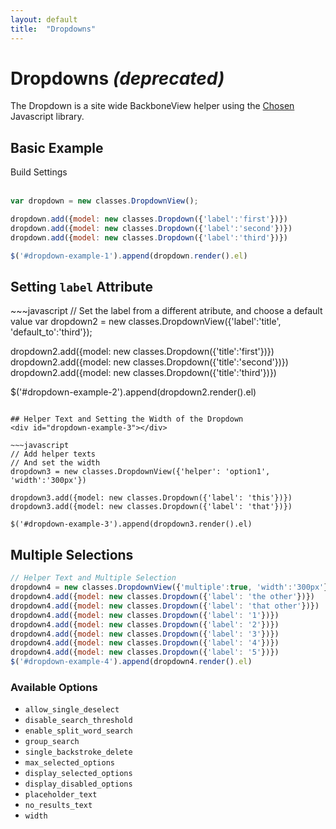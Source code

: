 ```yaml
---
layout: default
title:  "Dropdowns"
---
```


Dropdowns _(deprecated)_
======


The Dropdown is a site wide BackboneView helper using the [Chosen](http://harvesthq.github.io/chosen/) Javascript library.

## Basic Example

<div class="pull-left" id="dropdown-example-1"></div><div class="pull-left"><a class='btn'>Build Settings</a></div><div style="clear:both">&nbsp;</div>

~~~javascript
var dropdown = new classes.DropdownView();

dropdown.add({model: new classes.Dropdown({'label':'first'})})
dropdown.add({model: new classes.Dropdown({'label':'second'})})
dropdown.add({model: new classes.Dropdown({'label':'third'})})

$('#dropdown-example-1').append(dropdown.render().el)
~~~

## Setting `label` Attribute

<div id="dropdown-example-2"></div>
~~~javascript
// Set the label from a different atribute, and choose a default value
var dropdown2 = new classes.DropdownView({'label':'title', 'default_to':'third'});

dropdown2.add({model: new classes.Dropdown({'title':'first'})})
dropdown2.add({model: new classes.Dropdown({'title':'second'})})
dropdown2.add({model: new classes.Dropdown({'title':'third'})})

$('#dropdown-example-2').append(dropdown2.render().el)
~~~

## Helper Text and Setting the Width of the Dropdown
<div id="dropdown-example-3"></div>

~~~javascript
// Add helper texts
// And set the width
dropdown3 = new classes.DropdownView({'helper': 'option1', 'width':'300px'})

dropdown3.add({model: new classes.Dropdown({'label': 'this'})})
dropdown3.add({model: new classes.Dropdown({'label': 'that'})})

$('#dropdown-example-3').append(dropdown3.render().el)
~~~

## Multiple Selections

<div id="dropdown-example-4"></div>

~~~javascript
// Helper Text and Multiple Selection
dropdown4 = new classes.DropdownView({'multiple':true, 'width':'300px'})
dropdown4.add({model: new classes.Dropdown({'label': 'the other'})})
dropdown4.add({model: new classes.Dropdown({'label': 'that other'})})
dropdown4.add({model: new classes.Dropdown({'label': '1'})})
dropdown4.add({model: new classes.Dropdown({'label': '2'})})
dropdown4.add({model: new classes.Dropdown({'label': '3'})})
dropdown4.add({model: new classes.Dropdown({'label': '4'})})
dropdown4.add({model: new classes.Dropdown({'label': '5'})})
$('#dropdown-example-4').append(dropdown4.render().el)
~~~

### Available Options

- `allow_single_deselect`
- `disable_search_threshold`
- `enable_split_word_search`
- `group_search`
- `single_backstroke_delete`
- `max_selected_options`
- `display_selected_options`
- `display_disabled_options`
- `placeholder_text`
- `no_results_text`
- `width`

<script>
$(function () {
  var dropdown = new classes.DropdownView();

  dropdown.add({model: new classes.Dropdown({'label':'first'})})
  dropdown.add({model: new classes.Dropdown({'label':'second'})})
  dropdown.add({model: new classes.Dropdown({'label':'third'})})

  $('#dropdown-example-1').append(dropdown.render().el)

  // Set the label from a different atribute, and choose a default value
  window.dropdown2 = new classes.DropdownView({'label':'title', 'default_to':'third'});

  dropdown2.add({model: new classes.Dropdown({'title':'first'})})
  dropdown2.add({model: new classes.Dropdown({'title':'second'})})
  dropdown2.add({model: new classes.Dropdown({'title':'third'})})

  $('#dropdown-example-2').append(dropdown2.render().el)

  // Add helper texts
  // And set the width
  dropdown3 = new classes.DropdownView({'helper': 'option1', 'width':'300px'})

  dropdown3.add({model: new classes.Dropdown({'label': 'this'})})
  dropdown3.add({model: new classes.Dropdown({'label': 'that'})})

  $('#dropdown-example-3').append(dropdown3.render().el)

  // Helper Text and Multiple Selection
  dropdown4 = new classes.DropdownView({'multiple':true, 'width':'300px'})
  dropdown4.add({model: new classes.Dropdown({'label': 'the other'})})
  dropdown4.add({model: new classes.Dropdown({'label': 'that other'})})
  dropdown4.add({model: new classes.Dropdown({'label': '1'})})
  dropdown4.add({model: new classes.Dropdown({'label': '2'})})
  dropdown4.add({model: new classes.Dropdown({'label': '3'})})
  dropdown4.add({model: new classes.Dropdown({'label': '4'})})
  dropdown4.add({model: new classes.Dropdown({'label': '5'})})
  $('#dropdown-example-4').append(dropdown4.render().el)
})
</script>